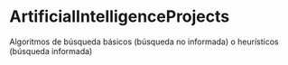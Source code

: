 # ArtificialIntelligenceProjects
Algoritmos de búsqueda básicos (búsqueda no informada) o heurísticos (búsqueda informada)
